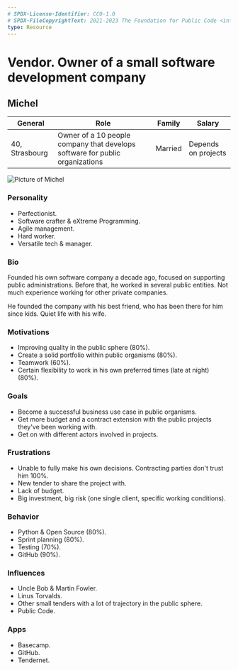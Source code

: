```yaml
---
# SPDX-License-Identifier: CC0-1.0
# SPDX-FileCopyrightText: 2021-2023 The Foundation for Public Code <info@publiccode.net>
type: Resource
---
```


# Vendor. Owner of a small software development company

## Michel

| General                                  | Role | Family |  Salary   |
| ------------------------------------- | ---------------------------------- | -------- | --- |
| 40, Strasbourg | Owner of a 10 people company that develops software for public organizations                               | Married    |   Depends on projects  |

![Picture of Michel](https://i.imgur.com/9yY4LTZ.jpg)

### Personality

* Perfectionist.
* Software crafter & eXtreme Programming.
* Agile management.
* Hard worker.
* Versatile tech & manager.

### Bio

Founded his own software company a decade ago, focused on supporting public administrations. Before that, he worked in several public entities. Not much experience working for other private companies.

He founded the company with his best friend, who has been there for him since kids. Quiet life with his wife.

### Motivations

* Improving quality in the public sphere (80%).
* Create a solid portfolio within public organisms (80%).
* Teamwork (60%).
* Certain flexibility to work in his own preferred times (late at night) (80%).

### Goals

* Become a successful business use case in public organisms.
* Get more budget and a contract extension with the public projects they've been working with.
* Get on with different actors involved in projects.

### Frustrations

* Unable to fully make his own decisions. Contracting parties don't trust him 100%.
* New tender to share the project with.
* Lack of budget.
* Big investment, big risk (one single client, specific working conditions).

### Behavior

* Python & Open Source (80%).
* Sprint planning (80%).
* Testing (70%).
* GitHub (90%).

### Influences

* Uncle Bob & Martin Fowler.
* Linus Torvalds.
* Other small tenders with a lot of trajectory in the public sphere.
* Public Code.

### Apps

* Basecamp.
* GitHub.
* Tendernet.
